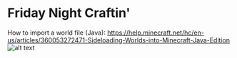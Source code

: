 # Friday Night Craftin'
How to import a world file (Java): https://help.minecraft.net/hc/en-us/articles/360053272471-Sideloading-Worlds-into-Minecraft-Java-Edition
![alt text](https://github.com/danehobrecht/fridaynightcraftin/blob/main/Screenshots/Screenshot-1.png)
